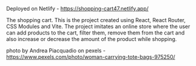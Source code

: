 
Deployed on Netlify - https://shopping-cart47.netlify.app/

The shopping cart. This is the project created using React, React Router, CSS Modules and Vite. The project imitates an online store where the user can add products to the cart, filter them, remove them from the cart and also increase or decrease the amount of the product while shopping. 




photo by Andrea Piacquadio on pexels - https://www.pexels.com/photo/woman-carrying-tote-bags-975250/
